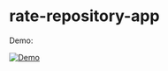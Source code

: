 # rate-repository-app

Demo: 

[![Demo](http://img.youtube.com/vi/Oiq2Bo6r2Dw/0.jpg)](http://www.youtube.com/watch?v=Oiq2Bo6r2Dw)
